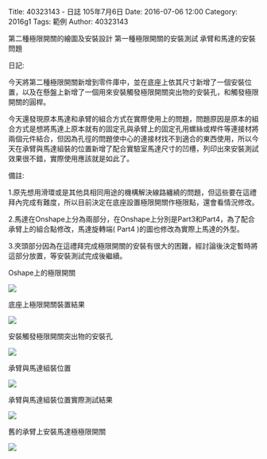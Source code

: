 Title: 40323143 -  日誌  105年7月6日
Date: 2016-07-06 12:00
Category: 2016g1
Tags: 範例
Author: 40323143

第二種極限開關的繪圖及安裝設計 第一種極限開關的安裝測試 承臂和馬達的安裝問題
<!-- PELICAN_END_SUMMARY -->

日記:

今天將第二種極限開關新增到零件庫中，並在底座上依其尺寸新增了一個安裝位置，以及在懸盤上新增了一個用來安裝觸發極限開關突出物的安裝孔，和觸發極限開關的圓桿。
 
今天還發現原本馬達和承臂的組合方式在實際使用上的問題，問題原因是原本的組合方式是想將馬達上原本就有的固定孔與承臂上的固定孔用螺絲或桿件等連接材將兩個元件結合，但因為孔徑的問題使中心的連接材找不到適合的東西使用，所以今天在承臂與馬達組裝的位置新增了配合實驗室馬達尺寸的凹槽，列印出來安裝測試效果很不錯，實際使用應該就是如此了。


備註:

1.原先想用滑環或是其他具相同用途的機構解決線路纏繞的問題，但這些要在這禮拜內完成有難度，所以目前決定在底座設置極限開關作極限點，還會看情況修改。

2.馬達在Onshape上分為兩部分，在Onshape上分別是Part3和Part4，為了配合承臂上的組合點修改，馬達旋轉端( Part4 )的圖也修改為實際上馬達的外型。

3.夾頭部分因為在這禮拜完成極限開關的安裝有很大的困難，經討論後決定暫時將這部分放置，等安裝測試完成後繼續。

Oshape上的極限開關

<img src="http://i.imgur.com/ScvGzdi.png">

底座上極限開關裝置結果

<img src="http://i.imgur.com/B51Lwxj.png">

安裝觸發極限開關突出物的安裝孔

<img src="http://i.imgur.com/G7J9Wh3.png">

承臂與馬達組裝位置

<img src="http://i.imgur.com/AZZyUBd.png">

承臂與馬達組裝位置實際測試結果

<img src="http://i.imgur.com/eoxikJN.jpg">

舊的承臂上安裝馬達極極限開關

<img src="http://i.imgur.com/603pE3d.jpg">





